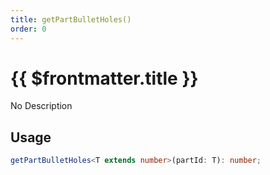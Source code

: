 ```yaml
---
title: getPartBulletHoles()
order: 0
---
```


# {{ $frontmatter.title }}

No Description

## Usage

```ts
getPartBulletHoles<T extends number>(partId: T): number;
```
